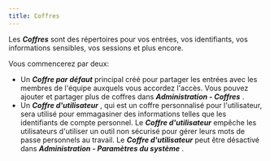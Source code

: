 ```yaml
---
title: Coffres
---
```

Les ***Coffres*** sont des répertoires pour vos entrées, vos identifiants, vos informations sensibles, vos sessions et plus encore.  

Vous commencerez par deux:  

* Un ***Coffre par défaut*** principal créé pour partager les entrées avec les membres de l'équipe auxquels vous accordez l'accès. Vous pouvez ajouter et partager plus de coffres dans ***Administration - Coffres*** .  
* Un ***Coffre d'utilisateur*** , qui est un coffre personnalisé pour l'utilisateur, sera utilisé pour emmagasiner des informations telles que les identifiants de compte personnel. Le ***Coffre d'utilisateur*** empêche les utilisateurs d'utiliser un outil non sécurisé pour gérer leurs mots de passe personnels au travail. Le ***Coffre d'utilisateur*** peut être désactivé dans ***Administration - Paramètres du système*** . 